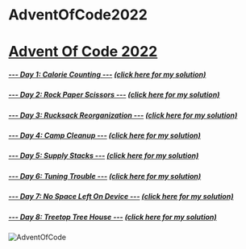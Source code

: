 # AdventOfCode2022
# [Advent Of Code 2022](https://adventofcode.com/2022)
##### [--- Day 1: Calorie Counting ---](https://adventofcode.com/2022/day/1) [(click here for my solution)](https://github.com/RodicaMihaelaVasilescu/AdventOfCode2022/blob/main/Day%2001/day1.cpp)
##### [--- Day 2: Rock Paper Scissors ---](https://adventofcode.com/2022/day/2) [(click here for my solution)](https://github.com/RodicaMihaelaVasilescu/AdventOfCode2022/blob/main/Day%2002/day2.cpp)
##### [--- Day 3: Rucksack Reorganization ---](https://adventofcode.com/2022/day/3) [(click here for my solution)](https://github.com/RodicaMihaelaVasilescu/AdventOfCode2022/blob/main/Day%2003/day3.cpp)
##### [--- Day 4: Camp Cleanup ---](https://adventofcode.com/2022/day/4) [(click here for my solution)](https://github.com/RodicaMihaelaVasilescu/AdventOfCode2022/blob/main/Day%2004/day4.cpp)
##### [--- Day 5: Supply Stacks ---](https://adventofcode.com/2022/day/5) [(click here for my solution)](https://github.com/RodicaMihaelaVasilescu/AdventOfCode2022/blob/main/Day%2005/day5.cpp)
##### [--- Day 6: Tuning Trouble ---](https://adventofcode.com/2022/day/6) [(click here for my solution)](https://github.com/RodicaMihaelaVasilescu/AdventOfCode2022/blob/main/Day%2006/day6.cpp)
##### [--- Day 7: No Space Left On Device ---](https://adventofcode.com/2022/day/7) [(click here for my solution)](https://github.com/RodicaMihaelaVasilescu/AdventOfCode2022/blob/main/Day%2007/day7.cs)
##### [--- Day 8: Treetop Tree House ---](https://adventofcode.com/2022/day/8) [(click here for my solution)](https://github.com/RodicaMihaelaVasilescu/AdventOfCode2022/blob/main/Day%2008/day8.cpp)


![AdventOfCode](https://user-images.githubusercontent.com/41547572/204596284-95a2ad70-57a0-48ee-b32b-93be4d26ecb5.png)
